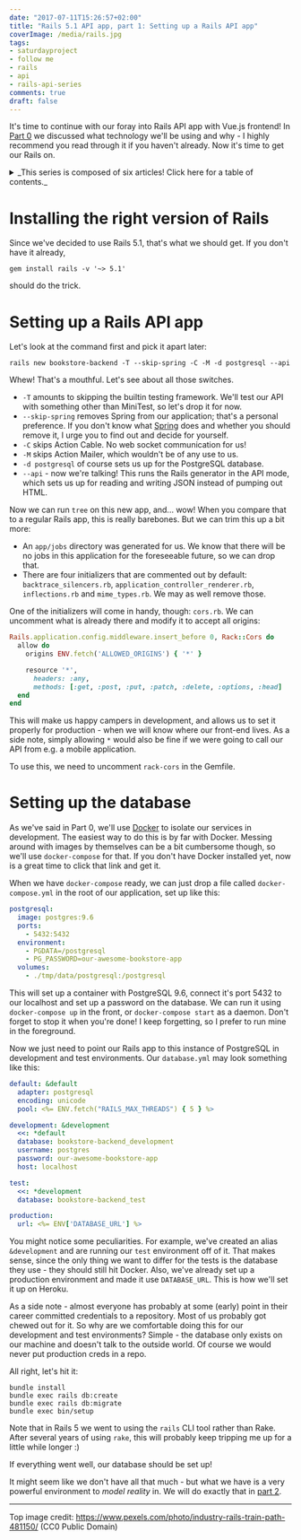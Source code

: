 ```yaml
---
date: "2017-07-11T15:26:57+02:00"
title: "Rails 5.1 API app, part 1: Setting up a Rails API app"
coverImage: /media/rails.jpg
tags:
- saturdayproject
- follow me
- rails
- api
- rails-api-series
comments: true
draft: false
---
```


It's time to continue with our foray into Rails API app with Vue.js frontend! In [Part 0](/2017/07/rails-5.1-api-with-vue.js-frontend-part-0-stack-choices/) we discussed what technology we'll be using and why - I highly recommend you read through it if you haven't already. Now it's time to get our Rails on.

<!--more-->

<details>
  <summary>_This series is composed of six articles! Click here for a table of contents._</summary>

  * [Part 0: Stack choices](/2017/07/rails-5.1-api-with-vue.js-frontend-part-0-stack-choices/)
  * [Part 1: Setting up a Rails API app](/2017/07/rails-5.1-api-with-vue.js-frontend-part-1-setting-up-a-rails-api-app/)
  * [Part 2: Modeling reality](/2017/07/rails-5.1-api-with-vue.js-frontend-part-2-modeling-reality/)
  * [Part 3: API versioning](/2017/07/rails-5.1-api-with-vue.js-frontend-part-3-api-versioning/)
  * [Part 4: Authentication and authorization](/2017/07/rails-5.1-api-with-vue.js-frontend-part-4-authentication-and-authorization/)
  * [Part 5: Deploying with confidence](/2017/07/rails-5.1-api-app-part-5-deploying-with-confidence/)
</details>

# Installing the right version of Rails

Since we've decided to use Rails 5.1, that's what we should get. If you don't have it already,

```
gem install rails -v '~> 5.1'
```

should do the trick.

# Setting up a Rails API app

Let's look at the command first and pick it apart later:

```
rails new bookstore-backend -T --skip-spring -C -M -d postgresql --api
```

Whew! That's a mouthful. Let's see about all those switches.

* `-T` amounts to skipping the builtin testing framework. We'll test our API with something other than MiniTest, so let's drop it for now.
* `--skip-spring` removes Spring from our application; that's a personal preference. If you don't know what [Spring](https://github.com/rails/spring) does and whether you should remove it, I urge you to find out and decide for yourself.
* `-C` skips Action Cable. No web socket communication for us!
* `-M` skips Action Mailer, which wouldn't be of any use to us.
* `-d postgresql` of course sets us up for the PostgreSQL database.
* `--api` - now we're talking! This runs the Rails generator in the API mode, which sets us up for reading and writing JSON instead of pumping out HTML.

Now we can run `tree` on this new app, and... wow! When you compare that to a regular Rails app, this is really barebones. But we can trim this up a bit more:

* An `app/jobs` directory was generated for us. We know that there will be no jobs in this application for the foreseeable future, so we can drop that.
* There are four initializers that are commented out by default: `backtrace_silencers.rb`, `application_controller_renderer.rb`, `inflections.rb` and `mime_types.rb`. We may as well remove those.

One of the initializers will come in handy, though: `cors.rb`. We can uncomment what is already there and modify it to accept all origins:

``` ruby
Rails.application.config.middleware.insert_before 0, Rack::Cors do
  allow do
    origins ENV.fetch('ALLOWED_ORIGINS') { '*' }

    resource '*',
      headers: :any,
      methods: [:get, :post, :put, :patch, :delete, :options, :head]
  end
end
```

This will make us happy campers in development, and allows us to set it properly for production - when we will know where our front-end lives. As a side note, simply allowing `*` would also be fine if we were going to call our API from e.g. a mobile application.

To use this, we need to uncomment `rack-cors` in the Gemfile.

# Setting up the database

As we've said in Part 0, we'll use [Docker](https://docs.docker.com/compose/install/) to isolate our services in development. The easiest way to do this is by far with Docker. Messing around with images by themselves can be a bit cumbersome though, so we'll use `docker-compose` for that. If you don't have Docker installed yet, now is a great time to click that link and get it.

When we have `docker-compose` ready, we can just drop a file called `docker-compose.yml` in the root of our application, set up like this:

``` yaml
postgresql:
  image: postgres:9.6
  ports:
    - 5432:5432
  environment:
    - PGDATA=/postgresql
    - PG_PASSWORD=our-awesome-bookstore-app
  volumes:
    - ./tmp/data/postgresql:/postgresql
```

This will set up a container with PostgreSQL 9.6, connect it's port 5432 to our localhost and set up a password on the database. We can run it using `docker-compose up` in the front, or `docker-compose start` as a daemon. Don't forget to stop it when you're done! I keep forgetting, so I prefer to run mine in the foreground.

Now we just need to point our Rails app to this instance of PostgreSQL in development and test environments. Our `database.yml` may look something like this:

``` yaml
default: &default
  adapter: postgresql
  encoding: unicode
  pool: <%= ENV.fetch("RAILS_MAX_THREADS") { 5 } %>

development: &development
  <<: *default
  database: bookstore-backend_development
  username: postgres
  password: our-awesome-bookstore-app
  host: localhost

test:
  <<: *development
  database: bookstore-backend_test

production:
  url: <%= ENV['DATABASE_URL'] %>
```

You might notice some peculiarities. For example, we've created an alias `&development` and are running our `test` environment off of it. That makes sense, since the only thing we want to differ for the tests is the database they use - they should still hit Docker. Also, we've already set up a production environment and made it use `DATABASE_URL`. This is how we'll set it up on Heroku.

As a side note - almost everyone has probably at some (early) point in their career committed credentials to a repository. Most of us probably got chewed out for it. So why are we comfortable doing this for our development and test environments? Simple - the database only exists on our machine and doesn't talk to the outside world. Of course we would never put production creds in a repo.

All right, let's hit it:

```
bundle install
bundle exec rails db:create
bundle exec rails db:migrate
bundle exec bin/setup
```

Note that in Rails 5 we went to using the `rails` CLI tool rather than Rake. After several years of using `rake`, this will probably keep tripping me up for a little while longer :)

If everything went well, our database should be set up!

It might seem like we don't have all that much - but what we have is a very powerful environment to _model reality_ in. We will do exactly that in [part 2](/2017/07/rails-5.1-api-with-vue.js-frontend-part-2-modeling-reality/).

---

Top image credit: https://www.pexels.com/photo/industry-rails-train-path-481150/ (CC0 Public Domain)
